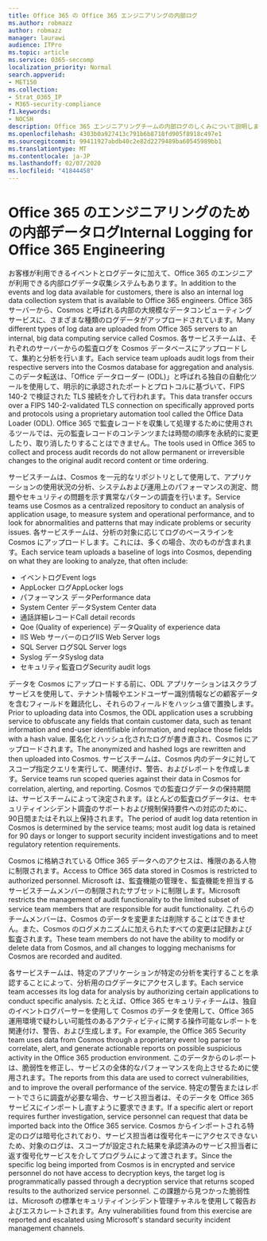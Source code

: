 ```yaml
---
title: Office 365 の Office 365 エンジニアリングの内部ログ
ms.author: robmazz
author: robmazz
manager: laurawi
audience: ITPro
ms.topic: article
ms.service: O365-seccomp
localization_priority: Normal
search.appverid:
- MET150
ms.collection:
- Strat_O365_IP
- M365-security-compliance
f1.keywords:
- NOCSH
description: Office 365 エンジニアリングチームの内部ログのしくみについて説明します。
ms.openlocfilehash: 4303b0a927413c791b6b8718fd905f8918c497e1
ms.sourcegitcommit: 99411927abdb40c2e82d2279489ba60545989bb1
ms.translationtype: MT
ms.contentlocale: ja-JP
ms.lasthandoff: 02/07/2020
ms.locfileid: "41844458"
---
```

# <a name="internal-logging-for-office-365-engineering"></a><span data-ttu-id="bdfa3-103">Office 365 のエンジニアリングのための内部データログ</span><span class="sxs-lookup"><span data-stu-id="bdfa3-103">Internal Logging for Office 365 Engineering</span></span>

<span data-ttu-id="bdfa3-104">お客様が利用できるイベントとログデータに加えて、Office 365 のエンジニアが利用できる内部ログデータ収集システムもあります。</span><span class="sxs-lookup"><span data-stu-id="bdfa3-104">In addition to the events and log data available for customers, there is also an internal log data collection system that is available to Office 365 engineers.</span></span> <span data-ttu-id="bdfa3-105">Office 365 サーバーから、Cosmos と呼ばれる内部の大規模なデータコンピューティングサービスに、さまざまな種類のログデータがアップロードされています。</span><span class="sxs-lookup"><span data-stu-id="bdfa3-105">Many different types of log data are uploaded from Office 365 servers to an internal, big data computing service called Cosmos.</span></span> <span data-ttu-id="bdfa3-106">各サービスチームは、それぞれのサーバーからの監査ログを Cosmos データベースにアップロードして、集約と分析を行います。</span><span class="sxs-lookup"><span data-stu-id="bdfa3-106">Each service team uploads audit logs from their respective servers into the Cosmos database for aggregation and analysis.</span></span> <span data-ttu-id="bdfa3-107">このデータ転送は、「Office データローダー (ODL)」と呼ばれる独自の自動化ツールを使用して、明示的に承認されたポートとプロトコルに基づいて、FIPS 140-2 で検証された TLS 接続を介して行われます。</span><span class="sxs-lookup"><span data-stu-id="bdfa3-107">This data transfer occurs over a FIPS 140-2-validated TLS connection on specifically approved ports and protocols using a proprietary automation tool called the Office Data Loader (ODL).</span></span> <span data-ttu-id="bdfa3-108">Office 365 で監査レコードを収集して処理するために使用されるツールでは、元の監査レコードのコンテンツまたは時間の順序を永続的に変更したり、取り消したりすることはできません。</span><span class="sxs-lookup"><span data-stu-id="bdfa3-108">The tools used in Office 365 to collect and process audit records do not allow permanent or irreversible changes to the original audit record content or time ordering.</span></span>

<span data-ttu-id="bdfa3-109">サービスチームは、Cosmos を一元的なリポジトリとして使用して、アプリケーションの使用状況の分析、システムおよび運用上のパフォーマンスの測定、問題やセキュリティの問題を示す異常なパターンの調査を行います。</span><span class="sxs-lookup"><span data-stu-id="bdfa3-109">Service teams use Cosmos as a centralized repository to conduct an analysis of application usage, to measure system and operational performance, and to look for abnormalities and patterns that may indicate problems or security issues.</span></span> <span data-ttu-id="bdfa3-110">各サービスチームは、分析の対象に応じてログのベースラインを Cosmos にアップロードします。これには、多くの場合、次のものが含まれます。</span><span class="sxs-lookup"><span data-stu-id="bdfa3-110">Each service team uploads a baseline of logs into Cosmos, depending on what they are looking to analyze, that often include:</span></span>

- <span data-ttu-id="bdfa3-111">イベントログ</span><span class="sxs-lookup"><span data-stu-id="bdfa3-111">Event logs</span></span>
- <span data-ttu-id="bdfa3-112">AppLocker ログ</span><span class="sxs-lookup"><span data-stu-id="bdfa3-112">AppLocker logs</span></span>
- <span data-ttu-id="bdfa3-113">パフォーマンス データ</span><span class="sxs-lookup"><span data-stu-id="bdfa3-113">Performance data</span></span>
- <span data-ttu-id="bdfa3-114">System Center データ</span><span class="sxs-lookup"><span data-stu-id="bdfa3-114">System Center data</span></span>
- <span data-ttu-id="bdfa3-115">通話詳細レコード</span><span class="sxs-lookup"><span data-stu-id="bdfa3-115">Call detail records</span></span>
- <span data-ttu-id="bdfa3-116">Qoe (Quality of experience) データ</span><span class="sxs-lookup"><span data-stu-id="bdfa3-116">Quality of experience data</span></span>
- <span data-ttu-id="bdfa3-117">IIS Web サーバーのログ</span><span class="sxs-lookup"><span data-stu-id="bdfa3-117">IIS Web Server logs</span></span>
- <span data-ttu-id="bdfa3-118">SQL Server ログ</span><span class="sxs-lookup"><span data-stu-id="bdfa3-118">SQL Server logs</span></span>
- <span data-ttu-id="bdfa3-119">Syslog データ</span><span class="sxs-lookup"><span data-stu-id="bdfa3-119">Syslog data</span></span>
- <span data-ttu-id="bdfa3-120">セキュリティ監査ログ</span><span class="sxs-lookup"><span data-stu-id="bdfa3-120">Security audit logs</span></span>

<span data-ttu-id="bdfa3-121">データを Cosmos にアップロードする前に、ODL アプリケーションはスクラブサービスを使用して、テナント情報やエンドユーザー識別情報などの顧客データを含むフィールドを難読化し、それらのフィールドをハッシュ値で置換します。</span><span class="sxs-lookup"><span data-stu-id="bdfa3-121">Prior to uploading data into Cosmos, the ODL application uses a scrubbing service to obfuscate any fields that contain customer data, such as tenant information and end-user identifiable information, and replace those fields with a hash value.</span></span> <span data-ttu-id="bdfa3-122">匿名化とハッシュ化されたログが書き直され、Cosmos にアップロードされます。</span><span class="sxs-lookup"><span data-stu-id="bdfa3-122">The anonymized and hashed logs are rewritten and then uploaded into Cosmos.</span></span> <span data-ttu-id="bdfa3-123">サービスチームは、Cosmos 内のデータに対してスコープ指定クエリを実行して、関連付け、警告、およびレポートを作成します。</span><span class="sxs-lookup"><span data-stu-id="bdfa3-123">Service teams run scoped queries against their data in Cosmos for correlation, alerting, and reporting.</span></span> <span data-ttu-id="bdfa3-124">Cosmos での監査ログデータの保持期間は、サービスチームによって決定されます。ほとんどの監査ログデータは、セキュリティインシデント調査のサポートおよび規制保持要件への対応のために、90日間またはそれ以上保持されます。</span><span class="sxs-lookup"><span data-stu-id="bdfa3-124">The period of audit log data retention in Cosmos is determined by the service teams; most audit log data is retained for 90 days or longer to support security incident investigations and to meet regulatory retention requirements.</span></span>

<span data-ttu-id="bdfa3-125">Cosmos に格納されている Office 365 データへのアクセスは、権限のある人物に制限されます。</span><span class="sxs-lookup"><span data-stu-id="bdfa3-125">Access to Office 365 data stored in Cosmos is restricted to authorized personnel.</span></span> <span data-ttu-id="bdfa3-126">Microsoft は、監査機能の管理を、監査機能を担当するサービスチームメンバーの制限されたサブセットに制限します。</span><span class="sxs-lookup"><span data-stu-id="bdfa3-126">Microsoft restricts the management of audit functionality to the limited subset of service team members that are responsible for audit functionality.</span></span> <span data-ttu-id="bdfa3-127">これらのチームメンバーは、Cosmos のデータを変更または削除することはできません。また、Cosmos のログメカニズムに加えられたすべての変更は記録および監査されます。</span><span class="sxs-lookup"><span data-stu-id="bdfa3-127">These team members do not have the ability to modify or delete data from Cosmos, and all changes to logging mechanisms for Cosmos are recorded and audited.</span></span>

<span data-ttu-id="bdfa3-128">各サービスチームは、特定のアプリケーションが特定の分析を実行することを承認することによって、分析用のログデータにアクセスします。</span><span class="sxs-lookup"><span data-stu-id="bdfa3-128">Each service team accesses its log data for analysis by authorizing certain applications to conduct specific analysis.</span></span> <span data-ttu-id="bdfa3-129">たとえば、Office 365 セキュリティチームは、独自のイベントログパーサーを使用して Cosmos のデータを使用して、Office 365 運用環境で疑わしい可能性のあるアクティビティに関する操作可能なレポートを関連付け、警告、および生成します。</span><span class="sxs-lookup"><span data-stu-id="bdfa3-129">For example, the Office 365 Security team uses data from Cosmos through a proprietary event log parser to correlate, alert, and generate actionable reports on possible suspicious activity in the Office 365 production environment.</span></span> <span data-ttu-id="bdfa3-130">このデータからのレポートは、脆弱性を修正し、サービスの全体的なパフォーマンスを向上させるために使用されます。</span><span class="sxs-lookup"><span data-stu-id="bdfa3-130">The reports from this data are used to correct vulnerabilities, and to improve the overall performance of the service.</span></span> <span data-ttu-id="bdfa3-131">特定の警告またはレポートでさらに調査が必要な場合、サービス担当者は、そのデータを Office 365 サービスにインポートし直すように要求できます。</span><span class="sxs-lookup"><span data-stu-id="bdfa3-131">If a specific alert or report requires further investigation, service personnel can request that data be imported back into the Office 365 service.</span></span> <span data-ttu-id="bdfa3-132">Cosmos からインポートされる特定のログは暗号化されており、サービス担当者は復号化キーにアクセスできないため、対象のログは、スコープが設定された結果を承認済みのサービス担当者に返す復号化サービスを介してプログラムによって渡されます。</span><span class="sxs-lookup"><span data-stu-id="bdfa3-132">Since the specific log being imported from Cosmos is in encrypted and service personnel do not have access to decryption keys, the target log is programmatically passed through a decryption service that returns scoped results to the authorized service personnel.</span></span> <span data-ttu-id="bdfa3-133">この課題から見つかった脆弱性は、Microsoft の標準セキュリティインシデント管理チャネルを使用して報告およびエスカレートされます。</span><span class="sxs-lookup"><span data-stu-id="bdfa3-133">Any vulnerabilities found from this exercise are reported and escalated using Microsoft's standard security incident management channels.</span></span>
